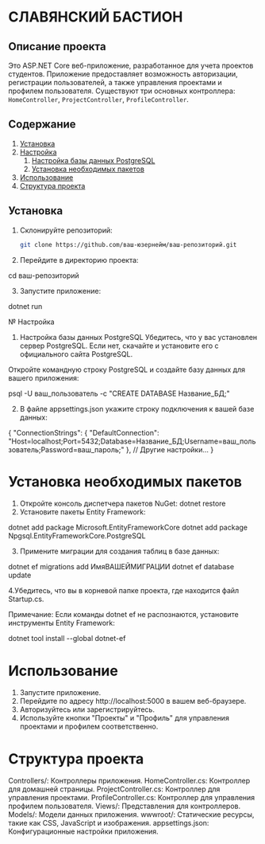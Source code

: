 # СЛАВЯНСКИЙ БАСТИОН

## Описание проекта

Это ASP.NET Core веб-приложение, разработанное для учета проектов студентов. Приложение предоставляет возможность авторизации, регистрации пользователей, а также управления проектами и профилем пользователя. Существуют три основных контроллера: `HomeController`, `ProjectController`, `ProfileController`.

## Содержание

1. [Установка](#установка)
2. [Настройка](#настройка)
   1. [Настройка базы данных PostgreSQL](#настройка-базы-данных-postgresql)
   2. [Установка необходимых пакетов](#установка-необходимых-пакетов)
3. [Использование](#использование)
4. [Структура проекта](#структура-проекта)


## Установка

1. Склонируйте репозиторий:

   ```bash
   git clone https://github.com/ваш-юзернейм/ваш-репозиторий.git
2. Перейдите в директорию проекта:

cd ваш-репозиторий

3. Запустите приложение:
   
dotnet run

№ Настройка
1. Настройка базы данных PostgreSQL
Убедитесь, что у вас установлен сервер PostgreSQL. Если нет, скачайте и установите его с официального сайта PostgreSQL.

Откройте командную строку PostgreSQL и создайте базу данных для вашего приложения:

psql -U ваш_пользователь -c "CREATE DATABASE Название_БД;"

2. В файле appsettings.json укажите строку подключения к вашей базе данных:

{
  "ConnectionStrings": {
    "DefaultConnection": "Host=localhost;Port=5432;Database=Название_БД;Username=ваш_пользователь;Password=ваш_пароль;"
  },
  // Другие настройки...
}

# Установка необходимых пакетов

1. Откройте консоль диспетчера пакетов NuGet:
   dotnet restore
2. Установите пакеты Entity Framework:

dotnet add package Microsoft.EntityFrameworkCore
dotnet add package Npgsql.EntityFrameworkCore.PostgreSQL

3. Примените миграции для создания таблиц в базе данных:

dotnet ef migrations add ИмяВАШЕЙМИГРАЦИИ
dotnet ef database update

4.Убедитесь, что вы в корневой папке проекта, где находится файл Startup.cs.

Примечание: Если команды dotnet ef не распознаются, установите инструменты Entity Framework:

dotnet tool install --global dotnet-ef

# Использование

1. Запустите приложение.
2. Перейдите по адресу http://localhost:5000 в вашем веб-браузере.
3. Авторизуйтесь или зарегистрируйтесь.
4. Используйте кнопки "Проекты" и "Профиль" для управления проектами и профилем соответственно.

# Структура проекта

Controllers/: Контроллеры приложения.
HomeController.cs: Контроллер для домашней страницы.
ProjectController.cs: Контроллер для управления проектами.
ProfileController.cs: Контроллер для управления профилем пользователя.
Views/: Представления для контроллеров.
Models/: Модели данных приложения.
wwwroot/: Статические ресурсы, такие как CSS, JavaScript и изображения.
appsettings.json: Конфигурационные настройки приложения.


